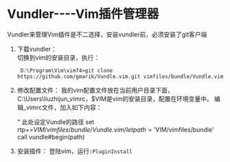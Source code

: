 Vundler----Vim插件管理器
=======================
Vundler来管理Vim插件是不二选择，安装vundler前，必须安装了git客户端  

1. 下载vundler：  
    切换到vim的安装目录，执行：  

        D:\Program\Vim\vim74>git clone https://github.com/gmarik/Vundle.vim.git vimfiles/bundle/Vundle.vim
2. 修改配置文件：
我的vim配置文件放在当前用户目录下面，C:\Users\liuzhijun\_vimrc，$VIM是vim的安装目录，配置在环境变量中。 编辑_vimrc文件，加入如下内容：   

    " 此处设定Vundle的路径
    set rtp+=$VIM/vimfiles/bundle/Vundle.vim/
    let path='$VIM/vimfiles/bundle'
    call vundle#begin(path)

3. 安装插件：
登陆vim，运行`:PluginInstall`
